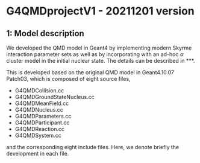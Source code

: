 # G4QMDprojectV1 - 20211201 version

## 1: Model description
We developed the QMD model in Geant4 by implementing modern Skyrme interaction parameter sets as well as by incorporating with an ad-hoc $\alpha$ cluster model in the initial nuclear state. The details can be described in ***.

This is developed based on the original QMD model in Geant4.10.07 Patch03, which is composed of eight source files,

- G4QMDCollision.cc
- G4QMDGroundStateNucleus.cc
- G4QMDMeanField.cc
- G4QMDNucleus.cc
- G4QMDParameters.cc
- G4QMDParticipant.cc
- G4QMDReaction.cc
- G4QMDSystem.cc

and the corresponding eight include files. Here, we denote briefly the development in each file.



